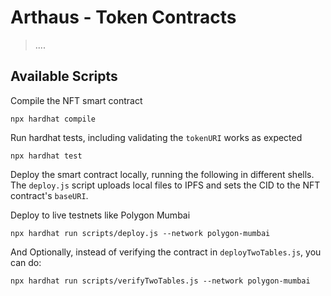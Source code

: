 # Arthaus - Token Contracts
> ....

## Available Scripts

Compile the NFT smart contract

```console
npx hardhat compile
```

Run hardhat tests, including validating the `tokenURI` works as expected

```console
npx hardhat test
```

Deploy the smart contract locally, running the following in different shells. The `deploy.js` script uploads local files to IPFS and sets the CID to the NFT contract's `baseURI`.

Deploy to live testnets like Polygon Mumbai

```console
npx hardhat run scripts/deploy.js --network polygon-mumbai
```

And Optionally, instead of verifying the contract in `deployTwoTables.js`, you can do:

```console
npx hardhat run scripts/verifyTwoTables.js --network polygon-mumbai
```
